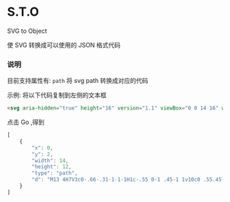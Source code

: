 # S.T.O

SVG to Object

使 SVG 转换成可以使用的 JSON 格式代码

### 说明
目前支持属性有:
`path` 将 svg path 转换成对应的代码

示例: 将以下代码复制到左侧的文本框
```html
<svg aria-hidden="true" height="16" version="1.1" viewBox="0 0 14 16" width="14"><path d="M13 4H7V3c0-.66-.31-1-1-1H1c-.55 0-1 .45-1 1v10c0 .55.45 1 1 1h12c.55 0 1-.45 1-1V5c0-.55-.45-1-1-1zM6 4H1V3h5v1z"></path></svg>
```
点击 Go ,得到
```js
[
	{
		"x": 0,
		"y": 2,
		"width": 14,
		"height": 12,
		"type": "path",
		"d": "M13 4H7V3c0-.66-.31-1-1-1H1c-.55 0-1 .45-1 1v10c0 .55.45 1 1 1h12c.55 0 1-.45 1-1V5c0-.55-.45-1-1-1zM6 4H1V3h5v1z"
	}
]
```